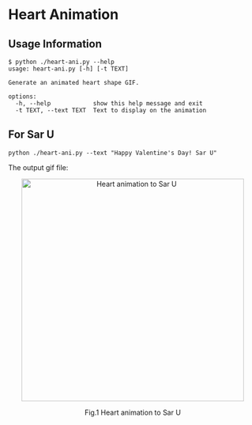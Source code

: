 # Heart Animation

## Usage Information

```
$ python ./heart-ani.py --help
usage: heart-ani.py [-h] [-t TEXT]

Generate an animated heart shape GIF.

options:
  -h, --help            show this help message and exit
  -t TEXT, --text TEXT  Text to display on the animation
```

## For Sar U

```
python ./heart-ani.py --text "Happy Valentine's Day! Sar U"
```

The output gif file:  

<p align="center">
<img src="https://github.com/ye-kyaw-thu/this-and-that/blob/main/python/fig/heart_animation_saru.gif" alt="Heart animation to Sar U" width="450"/>  
</p>  
<div align="center">
  Fig.1 Heart animation to Sar U   
</div> 
<br/><br/>




  
